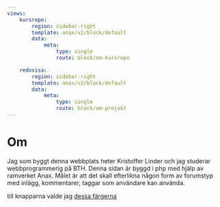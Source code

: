 ```yaml
---
views:
    kursrepo:
        region: sidebar-right
        template: anax/v2/block/default
        data:
            meta: 
                type: single
                route: block/om-kursrepo

    redovisa:
        region: sidebar-right
        template: anax/v2/block/default
        data:
            meta: 
                type: single
                route: block/om-projekt
---
```

Om
=========================

Jag som byggt denna webbplats heter Kristoffer Linder och jag studerar webbprogrammerig på BTH.
Denna sidan är byggd i php med hjälp av ramverket Anax. Målet är att det skall efterlikna någon form av forumstyp med inlägg, kommentarer, taggar som användare kan använda.

till knapparna valde jag [dessa färgerna](https://www.color-hex.com/color-palette/86767)